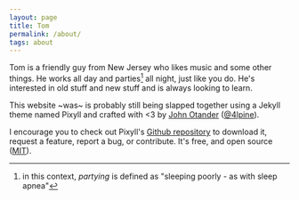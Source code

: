 ```yaml
---
layout: page
title: Tom
permalink: /about/
tags: about
---
```


Tom is a friendly guy from New Jersey who likes music and some other things. He works all day and parties[^1] all night, just like you do. He's interested in old stuff and new stuff and is always looking to learn.

[^1]: in this context, *partying* is defined as "sleeping poorly - as with sleep apnea"

This website ~was~ is probably still being slapped together using a Jekyll theme named Pixyll and crafted with <3 by [John Otander](http://johnotander.com)
([@4lpine](https://twitter.com/4lpine)).

I encourage you to check out Pixyll's [Github repository](https://github.com/johnotander/pixyll) to download it,
request a feature, report a bug, or contribute. It's free, and open source
([MIT](http://opensource.org/licenses/MIT)).

